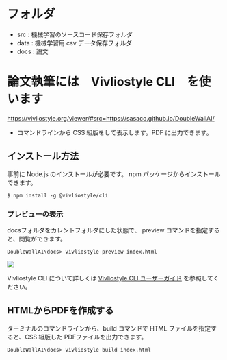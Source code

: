 # フォルダ

- src : 機械学習のソースコード保存フォルダ
- data : 機械学習用 csv データ保存フォルダ
- docs : 論文

# 論文執筆には　Vivliostyle CLI　を使います

https://vivliostyle.org/viewer/#src=https://sasaco.github.io/DoubleWallAI/

- コマンドラインから CSS 組版をして表示します。PDF に出力できます。

## インストール方法

事前に Node.js のインストールが必要です。
npm パッケージからインストールできます。

```
$ npm install -g @vivliostyle/cli
```

### プレビューの表示

docsフォルダをカレントフォルダにした状態で、 
preview コマンドを指定すると、閲覧ができます。

```
DoubleWallAI\docs> vivliostyle preview index.html
```
![](https://vivliostyle.org/assets/projects/screenshot-cli.png)

Vivliostyle CLI について詳しくは [Vivliostyle CLI ユーザーガイド](https://docs.vivliostyle.org/#/ja/vivliostyle-cli) を参照してください。


## HTMLからPDFを作成する

ターミナルのコマンドラインから、build コマンドで HTML ファイルを指定すると、CSS 組版した PDFファイルを出力できます。

```
DoubleWallAI\docs> vivliostyle build index.html
```